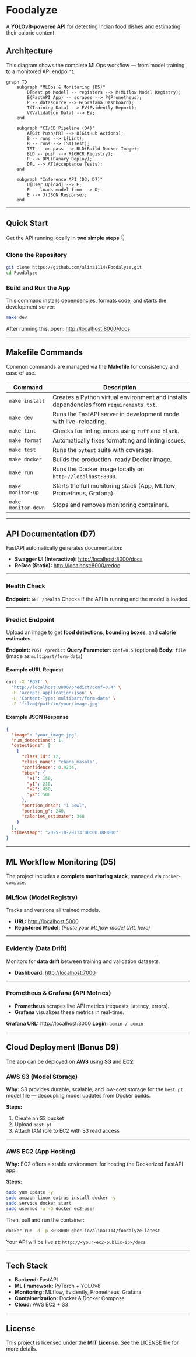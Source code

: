 
#  Foodalyze
A **YOLOv8-powered API** for detecting Indian food dishes and estimating their calorie content.


##  Architecture

This diagram shows the complete MLOps workflow — from model training to a monitored API endpoint.

```mermaid
graph TD
    subgraph "MLOps & Monitoring (D5)"
        D[best.pt Model] -- registers --> M(MLflow Model Registry);
        E(FastAPI App) -- scrapes --> P(Prometheus);
        P -- datasource --> G(Grafana Dashboard);
        T(Training Data) --> EV(Evidently Report);
        V(Validation Data) --> EV;
    end

    subgraph "CI/CD Pipeline (D4)"
        A[Git Push/PR] --> B(GitHub Actions);
        B -- runs --> L(Lint);
        B -- runs --> TST(Test);
        TST -- on pass --> BLD(Build Docker Image);
        BLD -- push --> R(GHCR Registry);
        R --> DPL(Canary Deploy);
        DPL --> AT(Acceptance Tests);
    end

    subgraph "Inference API (D3, D7)"
        U[User Upload] --> E;
        E -- loads model from --> D;
        E --> J(JSON Response);
    end
````

---

##  Quick Start

Get the API running locally in **two simple steps** 👇

###  Clone the Repository

```bash
git clone https://github.com/alina1114/Foodalyze.git
cd Foodalyze
```

###  Build and Run the App

This command installs dependencies, formats code, and starts the development server:

```bash
make dev
```

After running this, open:
 [http://localhost:8000/docs](http://localhost:8000/docs)

---

## Makefile Commands

Common commands are managed via the **Makefile** for consistency and ease of use.

| Command             | Description                                                                             |
| ------------------- | --------------------------------------------------------------------------------------- |
| `make install`      | Creates a Python virtual environment and installs dependencies from `requirements.txt`. |
| `make dev`          | Runs the FastAPI server in development mode with live-reloading.                        |
| `make lint`         | Checks for linting errors using `ruff` and `black`.                                     |
| `make format`       | Automatically fixes formatting and linting issues.                                      |
| `make test`         | Runs the `pytest` suite with coverage.                                                  |
| `make docker`       | Builds the production-ready Docker image.                                               |
| `make run`          | Runs the Docker image locally on `http://localhost:8000`.                               |
| `make monitor-up`   | Starts the full monitoring stack (App, MLflow, Prometheus, Grafana).                    |
| `make monitor-down` | Stops and removes monitoring containers.                                                |

---

##  API Documentation (D7)

FastAPI automatically generates documentation:

* **Swagger UI (Interactive):** [http://localhost:8000/docs](http://localhost:8000/docs)
* **ReDoc (Static):** [http://localhost:8000/redoc](http://localhost:8000/redoc)

---

### Health Check

**Endpoint:** `GET /health`
Checks if the API is running and the model is loaded.

---

###  Predict Endpoint

Upload an image to get **food detections**, **bounding boxes**, and **calorie estimates**.

**Endpoint:** `POST /predict`
**Query Parameter:** `conf=0.5` (optional)
**Body:** `file` (image as `multipart/form-data`)

#### Example cURL Request

```bash
curl -X 'POST' \
  'http://localhost:8000/predict?conf=0.4' \
  -H 'accept: application/json' \
  -H 'Content-Type: multipart/form-data' \
  -F 'file=@/path/to/your/image.jpg'
```

#### Example JSON Response

```json
{
  "image": "your_image.jpg",
  "num_detections": 1,
  "detections": [
    {
      "class_id": 12,
      "class_name": "chana_masala",
      "confidence": 0.9234,
      "bbox": {
        "x1": 150,
        "y1": 210,
        "x2": 450,
        "y2": 500
      },
      "portion_desc": "1 bowl",
      "portion_g": 240,
      "calories_estimate": 348
    }
  ],
  "timestamp": "2025-10-28T13:00:00.000000"
}
```

---

##  ML Workflow Monitoring (D5)

The project includes a **complete monitoring stack**, managed via `docker-compose`.

### MLflow (Model Registry)

Tracks and versions all trained models.

* **URL:** [http://localhost:5000](http://localhost:5000)
* **Registered Model:** *(Paste your MLflow model URL here)*

---

###  Evidently (Data Drift)

Monitors for **data drift** between training and validation datasets.

* **Dashboard:** [http://localhost:7000](http://localhost:7000)

---

###  Prometheus & Grafana (API Metrics)

* **Prometheus** scrapes live API metrics (requests, latency, errors).
* **Grafana** visualizes these metrics in real-time.

**Grafana URL:** [http://localhost:3000](http://localhost:3000)
**Login:** `admin / admin`

---

## Cloud Deployment (Bonus D9)

The app can be deployed on **AWS** using **S3** and **EC2**.

###  AWS S3 (Model Storage)

**Why:**
S3 provides durable, scalable, and low-cost storage for the `best.pt` model file — decoupling model updates from Docker builds.

**Steps:**

1. Create an S3 bucket
2. Upload `best.pt`
3. Attach IAM role to EC2 with S3 read access

---

###  AWS EC2 (App Hosting)

**Why:**
EC2 offers a stable environment for hosting the Dockerized FastAPI app.

**Steps:**

```bash
sudo yum update -y
sudo amazon-linux-extras install docker -y
sudo service docker start
sudo usermod -a -G docker ec2-user
```

Then, pull and run the container:

```bash
docker run -d -p 80:8000 ghcr.io/alina1114/foodalyze:latest
```

 Your API will be live at:
`http://<your-ec2-public-ip>/docs`

---

##  Tech Stack

* **Backend:** FastAPI
* **ML Framework:** PyTorch + YOLOv8
* **Monitoring:** MLflow, Evidently, Prometheus, Grafana
* **Containerization:** Docker & Docker Compose
* **Cloud:** AWS EC2 + S3

---

## License

This project is licensed under the **MIT License**.
See the [LICENSE](LICENSE) file for more details.

```


```
